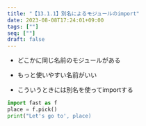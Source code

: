 ```yaml
---
title: "【13.1.1】別名によるモジュールのimport"
date: 2023-08-08T17:24:01+09:00
tags: [""]
seq: [""]
draft: false
---
```


- どこかに同じ名前のモジュールがある
- もっと使いやすい名前がいい

- こういうときには別名を使ってimportする

```python
import fast as f
place = f.pick()
print("Let's go to', place)
```